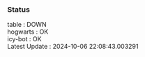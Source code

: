 ### Status


table : DOWN  
hogwarts : OK  
icy-bot : OK  
Latest Update : 2024-10-06 22:08:43.003291
